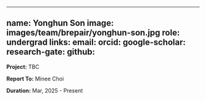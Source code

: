 
---
name: Yonghun Son
image: images/team/brepair/yonghun-son.jpg
role: undergrad
links:
  email:
  orcid:
  google-scholar:
  research-gate:
  github:
---

<strong>Project:</strong> TBC <br>

<strong>Report To:</strong> Minee Choi <br>

<strong>Duration:</strong> Mar, 2025 - Present
